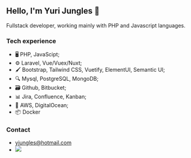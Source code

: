 ## Hello, I'm Yuri Jungles 👋
Fullstack developer, working mainly with PHP and Javascript languages.

### Tech experience

- 🖥️ PHP, JavaScipt;
- ⚙️ Laravel, Vue/Vuex/Nuxt;
- 🖌️ Bootstrap, Tailwind CSS, Vuetify, ElementUI, Semantic UI;
- 🔍 Mysql, PostgreSQL, MongoDB;
- 🗃️ Github, Bitbucket;
- 📊 Jira, Confluence, Kanban;
- 🔐 AWS, DigitalOcean;
- 📦 Docker

### Contact
- yjungles@hotmail.com
- <a href="https://www.linkedin.com/in/yjungles/"  alt="linkedin" target="_blank"><img src="https://img.shields.io/badge/linkedin-%230077B5.svg?&amp;style=for-the-badge&amp;logo=linkedin&amp;logoColor=white" style="max-width: 100%;"></a>
